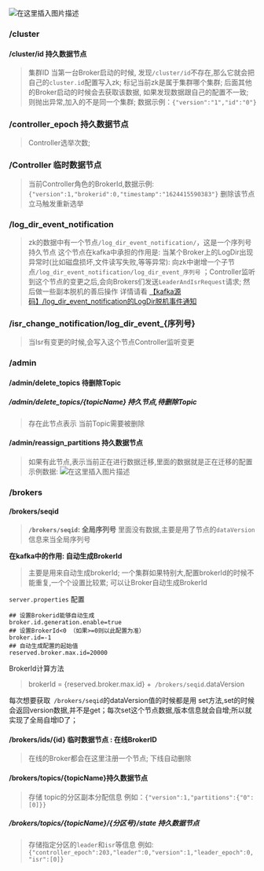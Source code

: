 

![在这里插入图片描述](https://img-blog.csdnimg.cn/2021062418234358.jpg?x-oss-process=image/watermark,type_ZmFuZ3poZW5naGVpdGk,shadow_10,text_aHR0cHM6Ly9ibG9nLmNzZG4ubmV0L3UwMTA2MzQwNjY=,size_16,color_FFFFFF,t_70#pic_center)


### /cluster
#### /cluster/id 持久数据节点
>集群ID
>当第一台Broker启动的时候, 发现`/cluster/id`不存在,那么它就会把自己的`cluster.id`配置写入zk; 标记当前zk是属于集群哪个集群; 后面其他的Broker启动的时候会去获取该数据, 如果发现数据跟自己的配置不一致; 则抛出异常,加入的不是同一个集群;
>数据示例：`{"version":"1","id":"0"}`

### /controller_epoch 持久数据节点
> Controller选举次数;

### /Controller 临时数据节点

>当前Controller角色的BrokerId,数据示例:
>`{"version":1,"brokerid":0,"timestamp":"1624415590383"}`
>删除该节点立马触发重新选举

### /log_dir_event_notification
>zk的数据中有一个节点`/log_dir_event_notification/`，这是一个序列号持久节点
>这个节点在kafka中承担的作用是: 当某个Broker上的LogDir出现异常时(比如磁盘损坏,文件读写失败,等等异常): 向zk中谢增一个子节点`/log_dir_event_notification/log_dir_event_序列号` ；Controller监听到这个节点的变更之后,会向Brokers们发送`LeaderAndIsrRequest`请求; 然后做一些副本脱机的善后操作
详情请看 [【kafka源码】/log_dir_event_notification的LogDir脱机事件通知]()

### /isr_change_notification/log_dir_event_{序列号}
> 当Isr有变更的时候,会写入这个节点Controller监听变更

### /admin
#### /admin/delete_topics 待删除Topic
##### /admin/delete_topics/{topicName} 持久节点,待删除Topic
>存在此节点表示 当前Topic需要被删除


#### /admin/reassign_partitions 持久数据节点
>如果有此节点,表示当前正在进行数据迁移,里面的数据就是正在迁移的配置
>示例数据:  ![在这里插入图片描述](https://img-blog.csdnimg.cn/20210624183757750.png)


### /brokers
#### /brokers/seqid
>**`/brokers/seqid`: 全局序列号**
里面没有数据,主要是用了节点的`dataVersion`信息来当全局序列号
>
**在kafka中的作用: 自动生成BrokerId**
>主要是用来自动生成brokerId;
>一个集群如果特别大,配置brokerId的时候不能重复,一个个设置比较累; 可以让Broker自动生成BrokerId

`server.properties` 配置
```properties
## 设置Brokerid能够自动生成
broker.id.generation.enable=true
## 设置BrokerId<0 （如果>=0则以此配置为准）
broker.id=-1
## 自动生成配置的起始值
reserved.broker.max.id=20000
```
BrokerId计算方法
>brokerId = {reserved.broker.max.id} +` /brokers/seqid`.dataVersion
>
每次想要获取` /brokers/seqid`的dataVersion值的时候都是用 set方法,set的时候会返回version数据,并不是get；每次set这个节点数据,版本信息就会自增;所以就实现了全局自增ID了；


#### /brokers/ids/{id} 临时数据节点 : 在线BrokerID
> 在线的Broker都会在这里注册一个节点; 下线自动删除

####  /brokers/topics/{topicName}持久数据节点
>存储 topic的分区副本分配信息
>例如：`{"version":1,"partitions":{"0":[0]}}`
>
#####  /brokers/topics/{topicName}/{分区号}/state 持久数据节点
>存储指定分区的`leader`和`isr`等信息
>例如:`{"controller_epoch":203,"leader":0,"version":1,"leader_epoch":0,"isr":[0]}`



